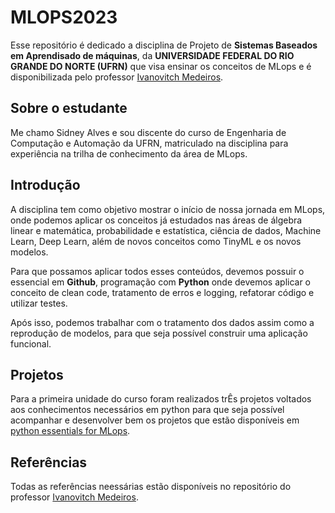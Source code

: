 # MLOPS2023

Esse repositório é dedicado a disciplina de Projeto de **Sistemas Baseados em Aprendisado de máquinas**, da **UNIVERSIDADE FEDERAL DO RIO GRANDE DO NORTE (UFRN)** que visa ensinar os conceitos de MLops e é disponibilizada pelo professor [Ivanovitch Medeiros](https://github.com/ivanovitchm).

## Sobre o estudante

Me chamo Sidney Alves e sou discente do curso de Engenharia de Computação e Automação da UFRN, matriculado na disciplina para experiência na trilha de conhecimento da área de MLops.

## Introdução

A disciplina tem como objetivo mostrar o início de nossa jornada em MLops, onde podemos aplicar os conceitos já estudados nas áreas de álgebra linear e matemática, probabilidade e estatística, ciência de dados, Machine Learn, Deep Learn, além de novos conceitos como TinyML e os novos modelos.

Para que possamos aplicar todos esses conteúdos, devemos possuir o essencial em **Github**, programação com **Python** onde devemos aplicar o conceito de clean code, tratamento de erros e logging, refatorar código e utilizar testes.

Após isso, podemos trabalhar com o tratamento dos dados assim como a reprodução de modelos, para que seja possível construir uma aplicação funcional.

## Projetos

Para a primeira unidade do curso foram realizados trÊs projetos voltados aos conhecimentos necessários em python para que seja possível acompanhar e desenvolver bem os projetos que estão disponíveis em [python essentials for MLops](https://github.com/SidneyJunior01234/MLops2023/tree/main/python_essentials_for_MLops).

## Referências

Todas as referências neessárias estão disponíveis no repositório do professor [Ivanovitch Medeiros](https://github.com/ivanovitchm).
